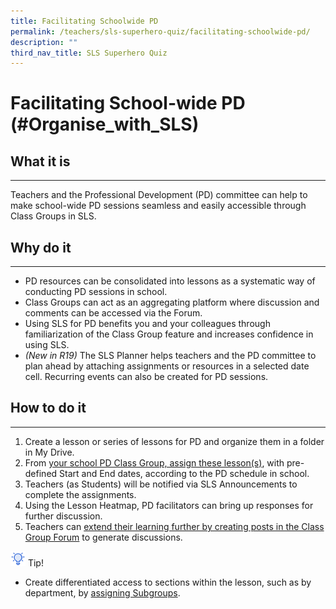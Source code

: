 ```yaml
---
title: Facilitating Schoolwide PD
permalink: /teachers/sls-superhero-quiz/facilitating-schoolwide-pd/
description: ""
third_nav_title: SLS Superhero Quiz
---
```

<h1 class="page-title">Facilitating School-wide PD (#Organise_with_SLS)</h1>
  <h2>What it is</h2>
  <hr>
  <p>Teachers and the Professional Development (PD) committee can help to make school-wide PD sessions seamless and easily accessible through Class Groups in SLS.</p>
  
  <h2>Why do it</h2>
  <hr>
  <ul>
    <li>PD resources can be consolidated into lessons as a systematic way of conducting PD sessions in school.</li>
    <li>Class Groups can act as an aggregating platform where discussion and comments can be accessed via the Forum.</li>
    <li>Using SLS for PD benefits you and your colleagues through familiarization of the Class Group feature and increases confidence in using SLS.</li>
    <li><i>(New in R19)</i> The SLS Planner helps teachers and the PD committee to plan ahead by attaching assignments or resources in a selected date cell. Recurring events can also be created for PD sessions.</li>
  </ul>
  
  <h2>How to do it</h2>
  <hr>
  <ol>
    <li>Create a lesson or series of lessons for PD and organize them in a folder in My Drive.</li>
    <li>From <a target="_blank" href="/teacher-user-guide/organise/create-class-groups/">your school PD Class Group, assign these lesson(s)</a>, with pre-defined Start and End dates, according to the PD schedule in school.</li>
    <li>Teachers (as Students) will be notified via SLS Announcements to complete the assignments.</li>
    <li>Using the Lesson Heatmap, PD facilitators can bring up responses for further discussion.</li>
    <li>Teachers can <a target="_blank" href="/teacher-user-guide/collaborate/about-the-forum/">extend their learning further by creating posts in the Class Group Forum</a> to generate discussions.</li>
  </ol>

<p><img style="width:1.5rem; display: inline;" src="/images/Icons/Bulb32.svg"> Tip!
</p>
<ul>
<li>Create differentiated access to sections within the lesson, such as by department, by <a target="_blank" href="/teacher-user-guide/differentiate/create-subgroups/">assigning Subgroups</a>.</li>              
</ul>